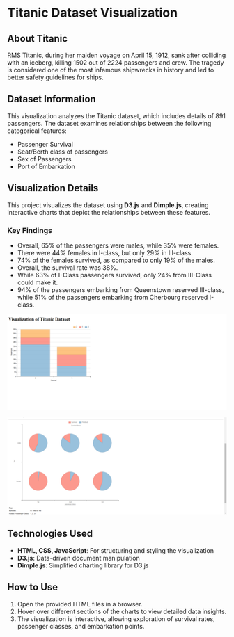 # Titanic Dataset Visualization

## About Titanic
RMS Titanic, during her maiden voyage on April 15, 1912, sank after colliding with an iceberg, killing 1502 out of 2224 passengers and crew. The tragedy is considered one of the most infamous shipwrecks in history and led to better safety guidelines for ships.

## Dataset Information
This visualization analyzes the Titanic dataset, which includes details of 891 passengers. The dataset examines relationships between the following categorical features:
- Passenger Survival
- Seat/Berth class of passengers
- Sex of Passengers
- Port of Embarkation

## Visualization Details
This project visualizes the dataset using **D3.js** and **Dimple.js**, creating interactive charts that depict the relationships between these features. 

### Key Findings
- Overall, 65% of the passengers were males, while 35% were females.
- There were 44% females in I-class, but only 29% in III-class.
- 74% of the females survived, as compared to only 19% of the males.
- Overall, the survival rate was 38%.
- While 63% of I-Class passengers survived, only 24% from III-Class could make it.
- 94% of the passengers embarking from Queenstown reserved III-class, while 51% of the passengers embarking from Cherbourg reserved I-class.

![Data-Vis](data_vis1.png)

![Data-Vis](data_vis2.png)

## Technologies Used
- **HTML, CSS, JavaScript**: For structuring and styling the visualization
- **D3.js**: Data-driven document manipulation
- **Dimple.js**: Simplified charting library for D3.js

## How to Use
1. Open the provided HTML files in a browser.
2. Hover over different sections of the charts to view detailed data insights.
3. The visualization is interactive, allowing exploration of survival rates, passenger classes, and embarkation points.

